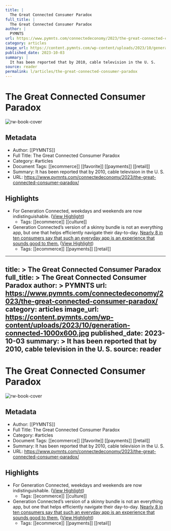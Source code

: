 ```yaml
---
title: |
  The Great Connected Consumer Paradox
full_title: |
  The Great Connected Consumer Paradox
author: |
  PYMNTS
url: https://www.pymnts.com/connectedeconomy/2023/the-great-connected-consumer-paradox/
category: articles
image_url: https://content.pymnts.com/wp-content/uploads/2023/10/generation-connected-1000x600.jpg
published_date: 2023-10-03
summary: |
  It has been reported that by 2010, cable television in the U. S.
source: reader
permalink: l/articles/the-great-connected-consumer-paradox
---
```

# The Great Connected Consumer Paradox

![rw-book-cover](https://content.pymnts.com/wp-content/uploads/2023/10/generation-connected-1000x600.jpg)

## Metadata
- Author: [[PYMNTS]]
- Full Title: The Great Connected Consumer Paradox
- Category: #articles
- Document Tags: [[ecommerce]] [[favorite]] [[payments]] [[retail]] 
- Summary: It has been reported that by 2010, cable television in the U. S.
- URL: https://www.pymnts.com/connectedeconomy/2023/the-great-connected-consumer-paradox/

## Highlights
- For Generation Connected, weekdays and weekends are now indistinguishable. ([View Highlight](https://read.readwise.io/read/01hbzhennexznzkrg2s6dbehpt))
    - Tags: [[ecommerce]] [[culture]] 
- Generation Connected’s version of a skinny bundle is not an everything app, but one that helps efficiently navigate their day-to-day. [Nearly 8 in ten consumers say that such an everyday app is an experience that sounds good to them.](https://www.pymnts.com/consumer-insights/2023/nearly-60percent-of-us-consumers-want-to-manage-savings-via-an-everyday-app/) ([View Highlight](https://read.readwise.io/read/01hbzhmj0g72hg094aae1e2h4t))
    - Tags: [[ecommerce]] [[payments]] [[retail]] 


---
title: >
  The Great Connected Consumer Paradox
full_title: >
  The Great Connected Consumer Paradox
author: >
  PYMNTS
url: https://www.pymnts.com/connectedeconomy/2023/the-great-connected-consumer-paradox/
category: articles
image_url: https://content.pymnts.com/wp-content/uploads/2023/10/generation-connected-1000x600.jpg
published_date: 2023-10-03
summary: >
  It has been reported that by 2010, cable television in the U. S.
source: reader
---
# The Great Connected Consumer Paradox

![rw-book-cover](https://content.pymnts.com/wp-content/uploads/2023/10/generation-connected-1000x600.jpg)

## Metadata
- Author: [[PYMNTS]]
- Full Title: The Great Connected Consumer Paradox
- Category: #articles
- Document Tags: [[ecommerce]] [[favorite]] [[payments]] [[retail]] 
- Summary: It has been reported that by 2010, cable television in the U. S.
- URL: https://www.pymnts.com/connectedeconomy/2023/the-great-connected-consumer-paradox/

## Highlights
- For Generation Connected, weekdays and weekends are now indistinguishable. ([View Highlight](https://read.readwise.io/read/01hbzhennexznzkrg2s6dbehpt))
    - Tags: [[ecommerce]] [[culture]] 
- Generation Connected’s version of a skinny bundle is not an everything app, but one that helps efficiently navigate their day-to-day. [Nearly 8 in ten consumers say that such an everyday app is an experience that sounds good to them.](https://www.pymnts.com/consumer-insights/2023/nearly-60percent-of-us-consumers-want-to-manage-savings-via-an-everyday-app/) ([View Highlight](https://read.readwise.io/read/01hbzhmj0g72hg094aae1e2h4t))
    - Tags: [[ecommerce]] [[payments]] [[retail]] 


